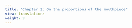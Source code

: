 ```yaml
---
title: "Chapter 2: On the proportions of the mouthpiece"
view: translations
weight: 3
---
```

<!--
{{< lang "en" />}}{{< lang />}}
{{< lang "fr" />}}{{< lang />}} -->
